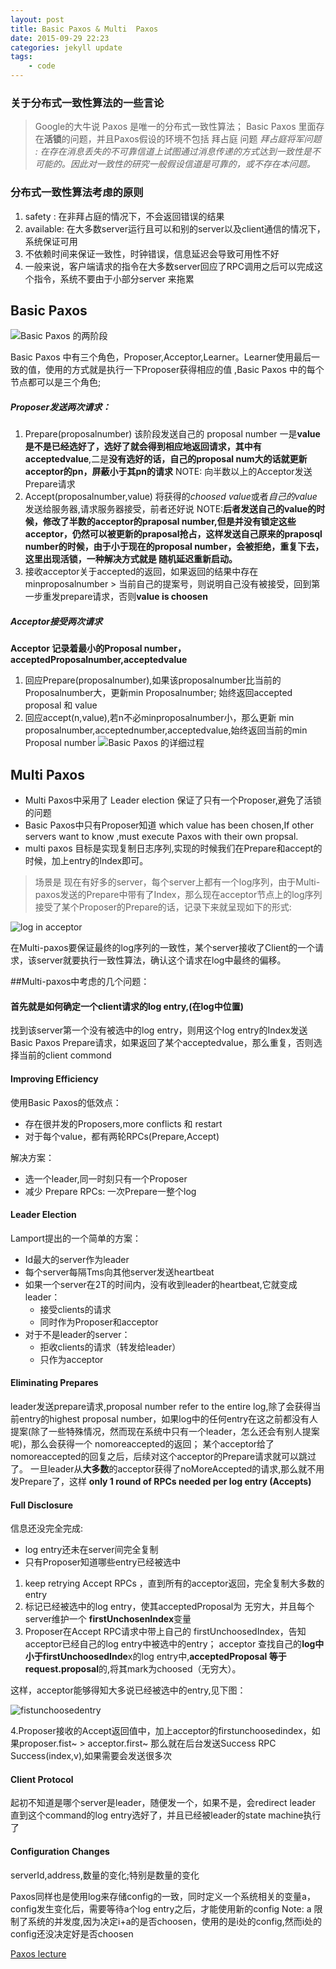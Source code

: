 ```yaml
---
layout: post
title: Basic Paxos & Multi  Paxos
date: 2015-09-29 22:23
categories: jekyll update
tags:
    - code
---
```


### 关于分布式一致性算法的一些言论

> Google的大牛说 Paxos 是唯一的分布式一致性算法；
> Basic Paxos 里面存在**活锁**的问题，并且Paxos假设的环境不包括 拜占庭 问题
> *拜占庭将军问题 : 在存在消息丢失的不可靠信道上试图通过消息传递的方式达到一致性是不可能的。因此对一致性的研究一般假设信道是可靠的，或不存在本问题。* 

### 分布式一致性算法考虑的原则

1. safety : 在非拜占庭的情况下，不会返回错误的结果
2. available: 在大多数server运行且可以和别的server以及client通信的情况下，系统保证可用
3. 不依赖时间来保证一致性，时钟错误，信息延迟会导致可用性不好
4. 一般来说，客户端请求的指令在大多数server回应了RPC调用之后可以完成这个指令，系统不要由于小部分server 来拖累

## Basic Paxos

![Basic Paxos 的两阶段](/image/basicpaxos.jpg)

Basic Paxos 中有三个角色，Proposer,Acceptor,Learner。Learner使用最后一致的值，使用的方式就是执行一下Proposer获得相应的值
,Basic Paxos 中的每个节点都可以是三个角色;

##### Proposer发送两次请求：

1. Prepare(proposalnumber)
    该阶段发送自己的 proposal number 一是**value是不是已经选好了，选好了就会得到相应地返回请求，其中有acceptedvalue**,二是**没有选好的话，自己的proposal num大的话就更新acceptor的pn，屏蔽小于其pn的请求**
    NOTE: 向半数以上的Acceptor发送Prepare请求
2. Accept(proposalnumber,value)
    将获得的*choosed value*或者*自己的value*发送给服务器,请求服务器接受，前者还好说
    NOTE:**后者发送自己的value的时候，修改了半数的acceptor的praposal number,但是并没有锁定这些acceptor，仍然可以被更新的praposal抢占，这样发送自己原来的praposql number的时候，由于小于现在的proposal number，会被拒绝，重复下去，这里出现活锁，一种解决方式就是 随机延迟重新启动。**
3. 接收acceptor关于accepted的返回，如果返回的结果中存在minproposalnumber > 当前自己的提案号，则说明自己没有被接受，回到第一步重发prepare请求，否则**value is choosen**

##### Acceptor接受两次请求

**Acceptor 记录着最小的Proposal number，acceptedProposalnumber,acceptedvalue**

1. 回应Prepare(proposalnumber),如果该proposalnumber比当前的Proposalnumber大，更新min Proposalnumber;
始终返回accepted proposal 和 value
2. 回应accept(n,value),若n不必minproposalnumber小，那么更新 min proposalnumber,acceptednumber,acceptedvalue,始终返回当前的min Proposal number
![Basic Paxos 的详细过程](/image/2Basicpaxos.jpg)

## Multi Paxos

+ Multi Paxos中采用了 Leader election 保证了只有一个Proposer,避免了活锁的问题
+ Basic Paxos中只有Proposer知道 which value has been chosen,If other servers want to know ,must execute Paxos with their own propsal.
+ multi paxos 目标是实现复制日志序列,实现的时候我们在Prepare和accept的时候，加上entry的Index即可。

> 场景是 现在有好多的server，每个server上都有一个log序列，由于Multi-paxos发送的Prepare中带有了Index，那么现在acceptor节点上的log序列接受了某个Proposer的Prepare的话，记录下来就呈现如下的形式:

![log in acceptor](/image/log-in-acceptor.jpg)

在Multi-paxos要保证最终的log序列的一致性，某个server接收了Client的一个请求，该server就要执行一致性算法，确认这个请求在log中最终的偏移。

##Multi-paxos中考虑的几个问题：

#### 首先就是如何确定一个client请求的log entry,(在log中位置)
    
找到该server第一个没有被选中的log entry，则用这个log entry的Index发送Basic Paxos Prepare请求，如果返回了某个acceptedvalue，那么重复，否则选择当前的client commond

#### Improving Efficiency

使用Basic Paxos的低效点：

+ 存在很并发的Proposers,more conflicts 和 restart
+ 对于每个value，都有两轮RPCs(Prepare,Accept)

解决方案：
+ 选一个leader,同一时刻只有一个Proposer
+ 减少 Prepare RPCs: 一次Prepare一整个log

#### Leader Election

Lamport提出的一个简单的方案：

+ Id最大的server作为leader
+ 每个server每隔Tms向其他server发送heartbeat
+ 如果一个server在2T的时间内，没有收到leader的heartbeat,它就变成leader：
    - 接受clients的请求
    - 同时作为Proposer和acceptor
+ 对于不是leader的server：
    - 拒收clients的请求（转发给leader）
    - 只作为acceptor

#### Eliminating Prepares

leader发送prepare请求,proposal number refer to the entire log,除了会获得当前entry的highest proposal number，如果log中的任何entry在这之前都没有人提案(除了一些特殊情况，然而现在系统中只有一个leader，怎么还会有别人提案呢)，那么会获得一个 nomoreaccepted的返回；
某个acceptor给了nomoreaccepted的回复之后，后续对这个acceptor的Prepare请求就可以跳过了。
一旦leader从**大多数**的acceptor获得了noMoreAccepted的请求,那么就不用发Prepare了，这样 **only 1 round of RPCs needed per log entry (Accepts)**

#### Full Disclosure

信息还没完全完成:

+ log entry还未在server间完全复制
+ 只有Proposer知道哪些entry已经被选中

1. keep retrying Accept RPCs ，直到所有的acceptor返回，完全复制大多数的entry
2. 标记已经被选中的log entry，使其acceptedProposal为 无穷大，并且每个server维护一个 **firstUnchosenIndex**变量
3. Proposer在Accept RPC请求中带上自己的 firstUnchoosedIndex，告知acceptor已经自己的log entry中被选中的entry；
acceptor 查找自己的**log中小于firstUnchoosedInde**x的log entry中,**acceptedProposal 等于request.proposal**的,将其mark为choosed（无穷大）。

这样，acceptor能够得知大多说已经被选中的entry,见下图：

![fistunchoosedentry](/image/firsiunchoosedentry.jpg)

4.Proposer接收的Accept返回值中，加上acceptor的firstunchoosedindex，如果proposer.fist~ > acceptor.first~ 那么就在后台发送Success RPC
Success(index,v),如果需要会发送很多次

#### Client Protocol

起初不知道是哪个server是leader，随便发一个，如果不是，会redirect
leader 直到这个command的log entry选好了，并且已经被leader的state machine执行了

#### Configuration Changes

serverId,address,数量的变化;特别是数量的变化

Paxos同样也是使用log来存储config的一致，同时定义一个系统相关的变量a，config发生变化后，需要等待a个log entry之后，才能使用新的config
Note: a 限制了系统的并发度,因为决定i+a的是否choosen，使用的是i处的config,然而i处的config还没决定好是否choosen

[Paxos lecture][youtube]

[youtube]: https://www.youtube.com/watch?v=JEpsBg0AO6o
